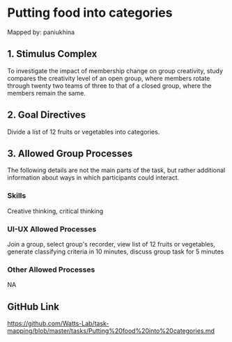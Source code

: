 # Putting food into categories

Mapped by: paniukhina 

## 1. Stimulus Complex 
To investigate the impact of membership change on group creativity, study compares the creativity level of an open group, where members rotate through twenty two teams  of three to that of a closed group, where the members remain the same.

## 2. Goal Directives 
Divide a list of 12 fruits or vegetables into categories.

## 3. Allowed Group Processes 
The following details are not the main parts of the task, but rather additional information about ways in which participants could interact.

### Skills 
Creative thinking, critical thinking

### UI-UX Allowed Processes
Join a group, select group's recorder, view list of 12 fruits or vegetables, generate classifying criteria in 10 minutes, discuss group task for 5 minutes

### Other Allowed Processes
NA

## GitHub Link 
https://github.com/Watts-Lab/task-mapping/blob/master/tasks/Putting%20food%20into%20categories.md